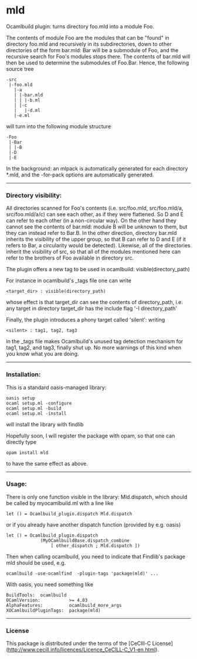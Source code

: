 # mld
Ocamlbuild plugin: turns directory foo.mld into a module Foo.

The contents of module Foo are the modules that can be "found" in directory foo.mld and recursively in its subdirectories, down to other directories of the form bar.mld:
Bar will be a submodule of Foo, and the recursive search for Foo's modules stops there.
The contents of bar.mld will then be used to determine the submodules of Foo.Bar.
Hence, the following source tree

```
-src
 |-foo.mld
   |-a
   | |-bar.mld
   | | |-b.ml
   | |-c
   |   |-d.ml
   |-e.ml
```

will turn into the following module structure

```
-Foo
 |-Bar
 | |-B
 |-D
 |-E
```

In the background: an mlpack is automatically generated for each directory *.mld, and the -for-pack options are automatically generated.

-------
### Directory visibility:

All directories scanned for Foo's contents (i.e. src/foo.mld, src/foo.mld/a, src/foo.mld/a/c) can see each other, as if they were flattened.
So D and E can refer to each other (in a non-circular way).
On the other hand they cannot see the contents of bar.mld: module B will be unknown to them, but they can instead refer to Bar.B.
In the other direction, directory bar.mld inherits the visibility of the upper group, so that B can refer to D and E (if it refers to Bar, a circularity would be detected).
Likewise, all of the directories inherit the visibility of src, so that all of the modules mentioned here can refer to the brothers of Foo available in directory src.

The plugin offers a new tag to be used in ocamlbuild: visible(directory_path)

For instance in ocamlbuild's _tags file one can write
```
<target_dir> : visible(directory_path)
```
whose effect is that target_dir can see the contents of directory_path,
i.e. any target in directory target_dir has the include flag '-I directory_path'

Finally, the plugin introduces a phony target called 'silent':
writing
```
<silent> : tag1, tag2, tag3
```
in the _tags file
makes Ocamlbuild's unused tag detection mechanism for tag1, tag2, and tag3, finally shut up.
No more warnings of this kind when you know what you are doing.

-------
### Installation:

This is a standard oasis-managed library:
```
oasis setup
ocaml setup.ml -configure
ocaml setup.ml -build
ocaml setup.ml -install
```
will install the library with findlib

Hopefully soon, I will register the package with opam, so that one can directly type
```
opam install mld
```
to have the same effect as above.

-------
### Usage:

There is only one function visible in the library: Mld.dispatch,
which should be called by myocamlbuild.ml with a line like
```
let () = Ocamlbuild_plugin.dispatch Mld.dispatch
```
or if you already have another dispatch function (provided by e.g. oasis)
```
let () = Ocamlbuild_plugin.dispatch
             (MyOCamlbuildBase.dispatch_combine
                 [ other_dispatch ; Mld.dispatch ])
```

Then when calling ocamlbuild, you need to indicate that Findlib's package mld should be used, e.g.
```
ocamlbuild -use-ocamlfind  -plugin-tags 'package(mld)' ...
```

With oasis, you need something like

```
BuildTools:  ocamlbuild
OCamlVersion:           >= 4.03
AlphaFeatures:          ocamlbuild_more_args
XOCamlbuildPluginTags:  package(mld)
```

-------
### License

This package is distributed under the terms of the [CeCIll-C License] (http://www.cecill.info/licences/Licence_CeCILL-C_V1-en.html).
